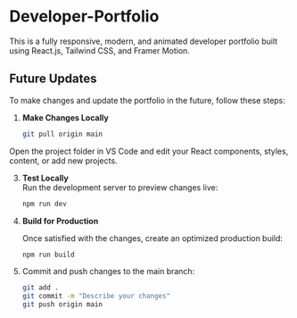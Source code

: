 # Developer-Portfolio
This is a fully responsive, modern, and animated developer portfolio built using React.js, Tailwind CSS, and Framer Motion.

## Future Updates

To make changes and update the portfolio in the future, follow these steps:

1. **Make Changes Locally**  
   ```bash
   git pull origin main
   
Open the project folder in VS Code and edit your React components, styles, content, or add new projects.

3. **Test Locally**  
   Run the development server to preview changes live:  
   ```bash
   npm run dev
4. **Build for Production**

   Once satisfied with the changes, create an optimized production build:

   ```bash
   npm run build

5. Commit and push changes to the main branch:

   ```bash
   git add .
   git commit -m "Describe your changes"
   git push origin main

